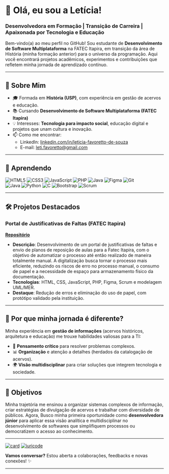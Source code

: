 # 👋 Olá, eu sou a Letícia!  

### **Desenvolvedora em Formação | Transição de Carreira | Apaixonada por Tecnologia e Educação**  

Bem-vindo(a) ao meu perfil no GitHub! Sou estudante de **Desenvolvimento de Software Multiplataforma** na FATEC Itapira, em transição da área de História (minha formação anterior) para o universo da programação. Aqui você encontrará projetos acadêmicos, experimentos e contribuições que refletem minha jornada de aprendizado contínuo.  

---  

## 🚀 **Sobre Mim**  
- 🎓 Formada em **História (USP)**, com experiência em gestão de acervos e educação.
- 📚 Cursando **Desenvolvimento de Software Multiplataforma (FATEC Itapira)**
- 💡 Interesses: **Tecnologia para impacto social**, educação digital e projetos que unam cultura e inovação.  
- 📫 Como me encontrar:  
  - LinkedIn: [linkedin.com/in/leticia-favoretto-de-souza](https://www.linkedin.com/in/leticia-favoretto-de-souza-6b587b17b)  
  - E-mail: leti.favoretto@gmail.com  

---

## 🔧 **Aprendendo**  
![HTML5](https://img.shields.io/badge/HTML5-E34F26?style=flat&logo=html5&logoColor=white)
![CSS3](https://img.shields.io/badge/CSS3-1572B6?style=flat&logo=css3&logoColor=white)
![JavaScript](https://img.shields.io/badge/JavaScript-F7DF1E?style=flat&logo=javascript&logoColor=black)
![PHP](https://img.shields.io/badge/PHP-777BB4?style=flat&logo=php&logoColor=white)
![Java](https://img.shields.io/badge/Java-007396?style=flat&logo=java&logoColor=white)
![Figma](https://img.shields.io/badge/Figma-F24E1E?style=flat&logo=figma&logoColor=white)
![Git](https://img.shields.io/badge/Git-F05032?style=flat&logo=git&logoColor=white)  
![Java](https://img.shields.io/badge/Java-007396?style=flat&logo=java&logoColor=white)
![Python](https://img.shields.io/badge/Python-3776AB?style=flat&logo=python&logoColor=white)
![C](https://img.shields.io/badge/C-00599C?style=flat&logo=c&logoColor=white)
![Bootstrap](https://img.shields.io/badge/Bootstrap-7952B3?style=flat&logo=bootstrap&logoColor=white)
![Scrum](https://img.shields.io/badge/Scrum-6DB33F?style=flat&logo=scrum&logoColor=white)


---

## 🛠 **Projetos Destacados**  

### **Portal de Justificativas de Faltas (FATEC Itapira)**  
**[Repositório](https://github.com/rodrigopolastro/portal-reposicoes-aulas-fatec)**  
- **Descrição**:  Desenvolvimento de um portal de justificativas de faltas e envio de planos de reposição de aulas para a Fatec Itapira, com o objetivo de automatizar o processo até então realizado de maneira totalmente manual. A digitalização busca tornar o processo mais eficiente, reduzindo os riscos de erro no processo manual, o consumo de papel e a necessidade de espaço para armazenamento físico da documentação. 
- **Tecnologias**: HTML, CSS, JavaScript, PHP, Figma, Scrum e modelagem UML/MER.  
- **Destaque**: Redução de erros e eliminação do uso de papel, com protótipo validado pela instituição.  

---  

## 🌟 **Por que minha jornada é diferente?**  
Minha experiência em **gestão de informações** (acervos históricos, arquitetura e educação) me trouxe habilidades valiosas para a TI:  
- 🧠 **Pensamento crítico** para resolver problemas complexos.  
- 📊 **Organização** e atenção a detalhes (herdados da catalogação de acervos).  
- 🌍 **Visão multidisciplinar** para criar soluções que integrem tecnologia e sociedade.  

 ---

## 📌 **Objetivos**  
Minha trajetória me ensinou a organizar sistemas complexos de informação, criar estratégias de divulgação de acervos e trabalhar com diversidade de públicos. Agora, Busco minha primeira oportunidade como **desenvolvedora júnior** para aplicar essa visão analítica e multidisciplinar no desenvolvimento de softwares que simplifiquem processos ou democratizem o acesso ao conhecimento.

---  

[![card](https://github-readme-stats.vercel.app/api?username=iuricode&theme=default)](https://github.com/anuraghazra/github-readme-stats)
[![iuricode](https://github-readme-stats.vercel.app/api/top-langs/?username=iuricode&hide=html&layout=compact&theme=default)](https://github.com/anuraghazra/github-readme-stats)

**Vamos conversar?** Estou aberta a colaborações, feedbacks e novas conexões! ✨  

---  
